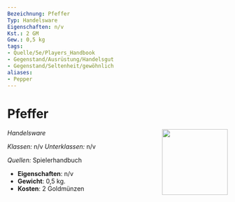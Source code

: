 ```yaml
---
Bezeichnung: Pfeffer
Typ: Handelsware
Eigenschaften: n/v
Kst.: 2 GM
Gew.: 0,5 kg
tags:
- Quelle/5e/Players_Handbook
- Gegenstand/Ausrüstung/Handelsgut
- Gegenstand/Seltenheit/gewöhnlich
aliases:
- Pepper
---
```

# Pfeffer
*Handelsware*
<img src="Gegenstände.webp" align="right" width="150">

_Klassen:_ n/v 
_Unterklassen:_  n/v

_Quellen:_ Spielerhandbuch

- **Eigenschaften**: n/v
- **Gewicht**: 0,5 kg.
- **Kosten**: 2 Goldmünzen
